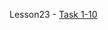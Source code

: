 Lesson23 - [Task 1-10](https://nazarbuzyl.github.io/1-front-end/students/buzyl_nazar/homework14-lesson-23/build/index.html)

